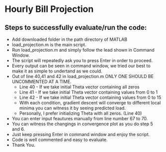 # Hourly Bill Projection

## Steps to successfully evaluate/run the code:

-  Add downloaded folder in the path directory of MATLAB
-  load_projection.m is the main script.
-  Run load_projection.m and simply follow the lead shown in Command Window.
-  The script will repeatedly ask you to press Enter in order to proceed.
-  Every output can be seen in command window, we tried our best to make it as simple to undertand as we could.
-  Out of line 40,41 and 42 in load_projection.m ONLY ONE SHOULD BE UNCOMMENTED AT A TIME.
	- Line 40 - If we take initial Theta vector containing all zeros
	- Line 41 - If we take initial Theta vector containing values from 0 to 1
	- Line 42 - If we take initial Theta vector containing values from 0 to 15
    - With each condition, gradient descent will converge to different local minima you can witness it by seeing predicted load.
    - Personally, I prefer initializing Theta with all zeros. (Line 40)  
-  You can enter input feautures manually from line number 67 to 70.
-  You can witness the changings in convergence plot as you do step 5 and 6.
-  Just keep pressing Enter in command window and enjoy the script.
- Code is well commented and easy to evaluate.
- Thank You.